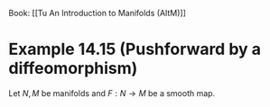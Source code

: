 Book: [[Tu An Introduction to Manifolds (AItM)]]
# Example 14.15 (Pushforward by a diffeomorphism)
Let $N,M$ be manifolds and $F:N\to M$ be a smooth map.
